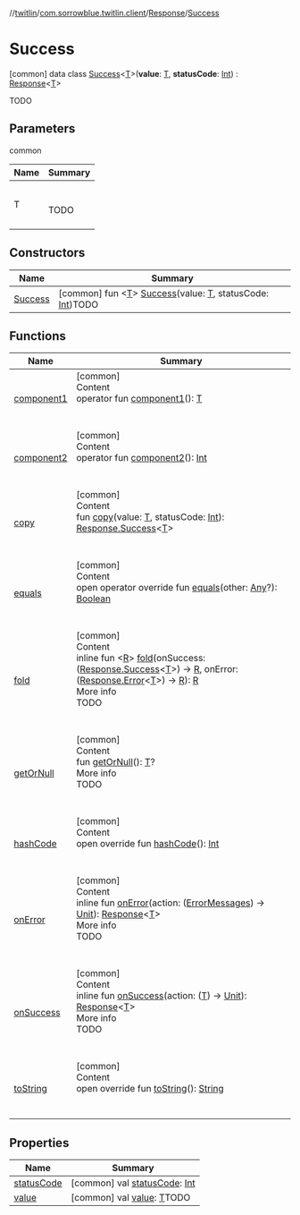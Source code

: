 //[twitlin](../../../index.md)/[com.sorrowblue.twitlin.client](../../index.md)/[Response](../index.md)/[Success](index.md)



# Success  
 [common] data class [Success](index.md)<[T](index.md)>(**value**: [T](index.md), **statusCode**: [Int](https://kotlinlang.org/api/latest/jvm/stdlib/kotlin/-int/index.html)) : [Response](../index.md)<[T](index.md)> 

TODO

   


## Parameters  
  
common  
  
|  Name|  Summary| 
|---|---|
| <a name="com.sorrowblue.twitlin.client/Response.Success///PointingToDeclaration/"></a>T| <a name="com.sorrowblue.twitlin.client/Response.Success///PointingToDeclaration/"></a><br><br>TODO<br><br>
  


## Constructors  
  
|  Name|  Summary| 
|---|---|
| <a name="com.sorrowblue.twitlin.client/Response.Success/Success/#TypeParam(bounds=[kotlin.Any?])#kotlin.Int/PointingToDeclaration/"></a>[Success](-success.md)| <a name="com.sorrowblue.twitlin.client/Response.Success/Success/#TypeParam(bounds=[kotlin.Any?])#kotlin.Int/PointingToDeclaration/"></a> [common] fun <[T](index.md)> [Success](-success.md)(value: [T](index.md), statusCode: [Int](https://kotlinlang.org/api/latest/jvm/stdlib/kotlin/-int/index.html))TODO   <br>


## Functions  
  
|  Name|  Summary| 
|---|---|
| <a name="com.sorrowblue.twitlin.client/Response.Success/component1/#/PointingToDeclaration/"></a>[component1](component1.md)| <a name="com.sorrowblue.twitlin.client/Response.Success/component1/#/PointingToDeclaration/"></a>[common]  <br>Content  <br>operator fun [component1](component1.md)(): [T](index.md)  <br><br><br>
| <a name="com.sorrowblue.twitlin.client/Response.Success/component2/#/PointingToDeclaration/"></a>[component2](component2.md)| <a name="com.sorrowblue.twitlin.client/Response.Success/component2/#/PointingToDeclaration/"></a>[common]  <br>Content  <br>operator fun [component2](component2.md)(): [Int](https://kotlinlang.org/api/latest/jvm/stdlib/kotlin/-int/index.html)  <br><br><br>
| <a name="com.sorrowblue.twitlin.client/Response.Success/copy/#TypeParam(bounds=[kotlin.Any?])#kotlin.Int/PointingToDeclaration/"></a>[copy](copy.md)| <a name="com.sorrowblue.twitlin.client/Response.Success/copy/#TypeParam(bounds=[kotlin.Any?])#kotlin.Int/PointingToDeclaration/"></a>[common]  <br>Content  <br>fun [copy](copy.md)(value: [T](index.md), statusCode: [Int](https://kotlinlang.org/api/latest/jvm/stdlib/kotlin/-int/index.html)): [Response.Success](index.md)<[T](index.md)>  <br><br><br>
| <a name="kotlin/Any/equals/#kotlin.Any?/PointingToDeclaration/"></a>[equals](../../../com.sorrowblue.twitlin.v2.users/-users-api/-expansion/-companion/index.md#%5Bkotlin%2FAny%2Fequals%2F%23kotlin.Any%3F%2FPointingToDeclaration%2F%5D%2FFunctions%2F1930806739)| <a name="kotlin/Any/equals/#kotlin.Any?/PointingToDeclaration/"></a>[common]  <br>Content  <br>open operator override fun [equals](../../../com.sorrowblue.twitlin.v2.users/-users-api/-expansion/-companion/index.md#%5Bkotlin%2FAny%2Fequals%2F%23kotlin.Any%3F%2FPointingToDeclaration%2F%5D%2FFunctions%2F1930806739)(other: [Any](https://kotlinlang.org/api/latest/jvm/stdlib/kotlin/-any/index.html)?): [Boolean](https://kotlinlang.org/api/latest/jvm/stdlib/kotlin/-boolean/index.html)  <br><br><br>
| <a name="com.sorrowblue.twitlin.client/Response/fold/#kotlin.Function1[com.sorrowblue.twitlin.client.Response.Success[TypeParam(bounds=[kotlin.Any?])],TypeParam(bounds=[kotlin.Any?])]#kotlin.Function1[com.sorrowblue.twitlin.client.Response.Error[TypeParam(bounds=[kotlin.Any?])],TypeParam(bounds=[kotlin.Any?])]/PointingToDeclaration/"></a>[fold](../fold.md)| <a name="com.sorrowblue.twitlin.client/Response/fold/#kotlin.Function1[com.sorrowblue.twitlin.client.Response.Success[TypeParam(bounds=[kotlin.Any?])],TypeParam(bounds=[kotlin.Any?])]#kotlin.Function1[com.sorrowblue.twitlin.client.Response.Error[TypeParam(bounds=[kotlin.Any?])],TypeParam(bounds=[kotlin.Any?])]/PointingToDeclaration/"></a>[common]  <br>Content  <br>inline fun <[R](../fold.md)> [fold](../fold.md)(onSuccess: ([Response.Success](index.md)<[T](index.md)>) -> [R](../fold.md), onError: ([Response.Error](../-error/index.md)<[T](index.md)>) -> [R](../fold.md)): [R](../fold.md)  <br>More info  <br>TODO  <br><br><br>
| <a name="com.sorrowblue.twitlin.client/Response/getOrNull/#/PointingToDeclaration/"></a>[getOrNull](../get-or-null.md)| <a name="com.sorrowblue.twitlin.client/Response/getOrNull/#/PointingToDeclaration/"></a>[common]  <br>Content  <br>fun [getOrNull](../get-or-null.md)(): [T](index.md)?  <br>More info  <br>TODO  <br><br><br>
| <a name="kotlin/Any/hashCode/#/PointingToDeclaration/"></a>[hashCode](../../../com.sorrowblue.twitlin.v2.users/-users-api/-expansion/-companion/index.md#%5Bkotlin%2FAny%2FhashCode%2F%23%2FPointingToDeclaration%2F%5D%2FFunctions%2F1930806739)| <a name="kotlin/Any/hashCode/#/PointingToDeclaration/"></a>[common]  <br>Content  <br>open override fun [hashCode](../../../com.sorrowblue.twitlin.v2.users/-users-api/-expansion/-companion/index.md#%5Bkotlin%2FAny%2FhashCode%2F%23%2FPointingToDeclaration%2F%5D%2FFunctions%2F1930806739)(): [Int](https://kotlinlang.org/api/latest/jvm/stdlib/kotlin/-int/index.html)  <br><br><br>
| <a name="com.sorrowblue.twitlin.client/Response/onError/#kotlin.Function1[com.sorrowblue.twitlin.client.ErrorMessages,kotlin.Unit]/PointingToDeclaration/"></a>[onError](../on-error.md)| <a name="com.sorrowblue.twitlin.client/Response/onError/#kotlin.Function1[com.sorrowblue.twitlin.client.ErrorMessages,kotlin.Unit]/PointingToDeclaration/"></a>[common]  <br>Content  <br>inline fun [onError](../on-error.md)(action: ([ErrorMessages](../../-error-messages/index.md)) -> [Unit](https://kotlinlang.org/api/latest/jvm/stdlib/kotlin/-unit/index.html)): [Response](../index.md)<[T](index.md)>  <br>More info  <br>TODO  <br><br><br>
| <a name="com.sorrowblue.twitlin.client/Response/onSuccess/#kotlin.Function1[TypeParam(bounds=[kotlin.Any?]),kotlin.Unit]/PointingToDeclaration/"></a>[onSuccess](../on-success.md)| <a name="com.sorrowblue.twitlin.client/Response/onSuccess/#kotlin.Function1[TypeParam(bounds=[kotlin.Any?]),kotlin.Unit]/PointingToDeclaration/"></a>[common]  <br>Content  <br>inline fun [onSuccess](../on-success.md)(action: ([T](index.md)) -> [Unit](https://kotlinlang.org/api/latest/jvm/stdlib/kotlin/-unit/index.html)): [Response](../index.md)<[T](index.md)>  <br>More info  <br>TODO  <br><br><br>
| <a name="kotlin/Any/toString/#/PointingToDeclaration/"></a>[toString](../../../com.sorrowblue.twitlin.v2.users/-users-api/-expansion/-companion/index.md#%5Bkotlin%2FAny%2FtoString%2F%23%2FPointingToDeclaration%2F%5D%2FFunctions%2F1930806739)| <a name="kotlin/Any/toString/#/PointingToDeclaration/"></a>[common]  <br>Content  <br>open override fun [toString](../../../com.sorrowblue.twitlin.v2.users/-users-api/-expansion/-companion/index.md#%5Bkotlin%2FAny%2FtoString%2F%23%2FPointingToDeclaration%2F%5D%2FFunctions%2F1930806739)(): [String](https://kotlinlang.org/api/latest/jvm/stdlib/kotlin/-string/index.html)  <br><br><br>


## Properties  
  
|  Name|  Summary| 
|---|---|
| <a name="com.sorrowblue.twitlin.client/Response.Success/statusCode/#/PointingToDeclaration/"></a>[statusCode](status-code.md)| <a name="com.sorrowblue.twitlin.client/Response.Success/statusCode/#/PointingToDeclaration/"></a> [common] val [statusCode](status-code.md): [Int](https://kotlinlang.org/api/latest/jvm/stdlib/kotlin/-int/index.html)   <br>
| <a name="com.sorrowblue.twitlin.client/Response.Success/value/#/PointingToDeclaration/"></a>[value](value.md)| <a name="com.sorrowblue.twitlin.client/Response.Success/value/#/PointingToDeclaration/"></a> [common] val [value](value.md): [T](index.md)TODO   <br>

